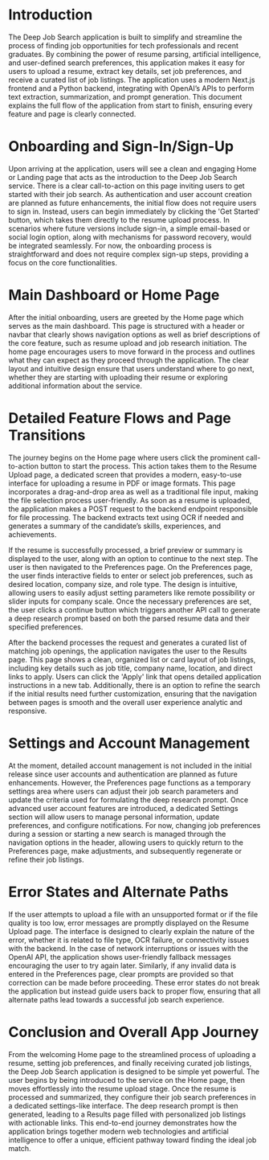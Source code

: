 # Introduction
The Deep Job Search application is built to simplify and streamline the process of finding job opportunities for tech professionals and recent graduates. By combining the power of resume parsing, artificial intelligence, and user-defined search preferences, this application makes it easy for users to upload a resume, extract key details, set job preferences, and receive a curated list of job listings. The application uses a modern Next.js frontend and a Python backend, integrating with OpenAI’s APIs to perform text extraction, summarization, and prompt generation. This document explains the full flow of the application from start to finish, ensuring every feature and page is clearly connected.

# Onboarding and Sign-In/Sign-Up
Upon arriving at the application, users will see a clean and engaging Home or Landing page that acts as the introduction to the Deep Job Search service. There is a clear call-to-action on this page inviting users to get started with their job search. As authentication and user account creation are planned as future enhancements, the initial flow does not require users to sign in. Instead, users can begin immediately by clicking the 'Get Started' button, which takes them directly to the resume upload process. In scenarios where future versions include sign-in, a simple email-based or social login option, along with mechanisms for password recovery, would be integrated seamlessly. For now, the onboarding process is straightforward and does not require complex sign-up steps, providing a focus on the core functionalities.

# Main Dashboard or Home Page
After the initial onboarding, users are greeted by the Home page which serves as the main dashboard. This page is structured with a header or navbar that clearly shows navigation options as well as brief descriptions of the core feature, such as resume upload and job research initiation. The home page encourages users to move forward in the process and outlines what they can expect as they proceed through the application. The clear layout and intuitive design ensure that users understand where to go next, whether they are starting with uploading their resume or exploring additional information about the service.

# Detailed Feature Flows and Page Transitions
The journey begins on the Home page where users click the prominent call-to-action button to start the process. This action takes them to the Resume Upload page, a dedicated screen that provides a modern, easy-to-use interface for uploading a resume in PDF or image formats. This page incorporates a drag-and-drop area as well as a traditional file input, making the file selection process user-friendly. As soon as a resume is uploaded, the application makes a POST request to the backend endpoint responsible for file processing. The backend extracts text using OCR if needed and generates a summary of the candidate’s skills, experiences, and achievements.

If the resume is successfully processed, a brief preview or summary is displayed to the user, along with an option to continue to the next step. The user is then navigated to the Preferences page. On the Preferences page, the user finds interactive fields to enter or select job preferences, such as desired location, company size, and role type. The design is intuitive, allowing users to easily adjust setting parameters like remote possibility or slider inputs for company scale. Once the necessary preferences are set, the user clicks a continue button which triggers another API call to generate a deep research prompt based on both the parsed resume data and their specified preferences.

After the backend processes the request and generates a curated list of matching job openings, the application navigates the user to the Results page. This page shows a clean, organized list or card layout of job listings, including key details such as job title, company name, location, and direct links to apply. Users can click the 'Apply' link that opens detailed application instructions in a new tab. Additionally, there is an option to refine the search if the initial results need further customization, ensuring that the navigation between pages is smooth and the overall user experience analytic and responsive.

# Settings and Account Management
At the moment, detailed account management is not included in the initial release since user accounts and authentication are planned as future enhancements. However, the Preferences page functions as a temporary settings area where users can adjust their job search parameters and update the criteria used for formulating the deep research prompt. Once advanced user account features are introduced, a dedicated Settings section will allow users to manage personal information, update preferences, and configure notifications. For now, changing job preferences during a session or starting a new search is managed through the navigation options in the header, allowing users to quickly return to the Preferences page, make adjustments, and subsequently regenerate or refine their job listings.

# Error States and Alternate Paths
If the user attempts to upload a file with an unsupported format or if the file quality is too low, error messages are promptly displayed on the Resume Upload page. The interface is designed to clearly explain the nature of the error, whether it is related to file type, OCR failure, or connectivity issues with the backend. In the case of network interruptions or issues with the OpenAI API, the application shows user-friendly fallback messages encouraging the user to try again later. Similarly, if any invalid data is entered in the Preferences page, clear prompts are provided so that correction can be made before proceeding. These error states do not break the application but instead guide users back to proper flow, ensuring that all alternate paths lead towards a successful job search experience.

# Conclusion and Overall App Journey
From the welcoming Home page to the streamlined process of uploading a resume, setting job preferences, and finally receiving curated job listings, the Deep Job Search application is designed to be simple yet powerful. The user begins by being introduced to the service on the Home page, then moves effortlessly into the resume upload stage. Once the resume is processed and summarized, they configure their job search preferences in a dedicated settings-like interface. The deep research prompt is then generated, leading to a Results page filled with personalized job listings with actionable links. This end-to-end journey demonstrates how the application brings together modern web technologies and artificial intelligence to offer a unique, efficient pathway toward finding the ideal job match.